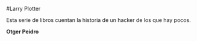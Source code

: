 #Larry Plotter

Esta serie de libros cuentan la historia de un hacker de los que hay pocos.

**Otger Peidro**
